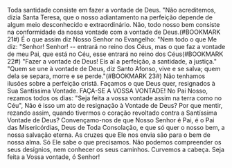 Toda santidade consiste em fazer a vontade de Deus. "Não acreditemos, dizia Santa Teresa, que o nosso adiantamento na perfeição depende de algum meio desconhecido e extraordinário. Não, todo nosso bem consiste na conformidade da nossa vontade com a vontade de Deus.(#BOOKMARK 21#) É o que assim diz Nosso Senhor no Evangelho: "Nem todo o que Me diz: "Senhor! Senhor! -- entrará no reino dos Céus, mas o que faz a vontade de meu Pai, que está no Céu, esse entrará no reino dos Céus(#BOOKMARK 22#) "Fazer a vontade de Deus! Eis aí a perfeição, a santidade, a justiça." "Quem se une à vontade de Deus, diz Santo Afonso, vive e se salva; quem dela se separa, morre e se perde."(#BOOKMARK 23#) Não tenhamos ilusões sobre a perfeição cristã. Façamos o que Deus quer, resignados à Sua Santíssima Vontade. FAÇA-SE A VOSSA VONTADE! No Pai Nosso, rezamos todos os dias: "Seja feita a vossa vontade assim na terra como no Céu", Não é isso um ato de resignação à Vontade de Deus? Por que mentir, rezando assim, quando tivermos o coração revoltado contra a Santíssima Vontade de Deus? Convençamo-nos de que Nosso Senhor é Pai, é o Pai das Misericórdias, Deus de Toda Consolação, e que só quer o nosso bem, a nossa salvação eterna. As cruzes que Ele nos envia são para o bem de nossa alma. Só Ele sabe o que precisamos. Não podemos compreender os seus desígnios, nem conhecer os seus caminhos. Curvemos a cabeça. Seja feita a Vossa vontade, ó Senhor!